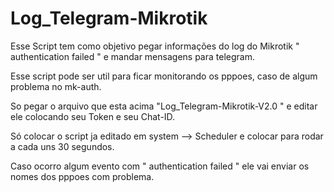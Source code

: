 # Log_Telegram-Mikrotik
Esse Script tem como objetivo pegar informações do log do Mikrotik " authentication failed " e mandar mensagens para telegram.

Esse script pode ser util para ficar monitorando os pppoes, caso de algum problema no mk-auth.

So pegar o arquivo que esta acima "Log_Telegram-Mikrotik-V2.0 " e editar ele colocando seu Token e seu Chat-ID.

Só colocar o script ja editado em system --> Scheduler e colocar para rodar a cada uns 30 segundos.

Caso ocorro algum evento com " authentication failed " ele vai enviar os nomes dos pppoes com problema.
